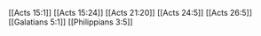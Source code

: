 [[Acts 15:1]]
[[Acts 15:24]]
[[Acts 21:20]]
[[Acts 24:5]]
[[Acts 26:5]]
[[Galatians 5:1]]
[[Philippians 3:5]]
